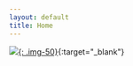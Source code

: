 ```yaml
---
layout: default
title: Home
---
```


[![](https://64.media.tumblr.com/d5134bdea741d1b7e6b6331554fc436d/56a0167bcd53f179-96/s1280x1920/a5fc6d9b6d5952f61f64cd8b8eb81b856e69dc7a.jpg){: .img-50}](https://thedotisblack.com/post/633718396195831808/pen-plotter-drawing-with-mounted-camera-machine){:target="_blank"}
